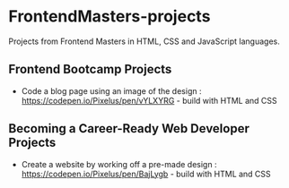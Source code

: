 # FrontendMasters-projects
Projects from Frontend Masters in HTML, CSS and JavaScript languages.

## Frontend Bootcamp Projects

* Code a blog page using an image of the design : https://codepen.io/Pixelus/pen/vYLXYRG - build with HTML and CSS

## Becoming a Career-Ready Web Developer Projects

* Create a website by working off a pre-made design : https://codepen.io/Pixelus/pen/BajLygb - build with HTML and CSS

